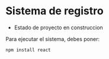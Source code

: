 <h1>Sistema de registro</h1>

- Estado de proyecto en construccion

Para ejecutar el sistema, debes poner:

```npm install react```
